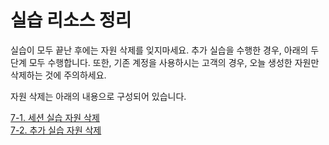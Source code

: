 # 실습 리소스 정리

실습이 모두 끝난 후에는 자원 삭제를 잊지마세요. 추가 실습을 수행한 경우, 아래의 두 단계 모두 수행합니다. 또한, 기존 계정을 사용하시는 고객의 경우, 오늘 생성한 자원만 삭제하는 것에 주의하세요.

자원 삭제는 아래의 내용으로 구성되어 있습니다.

[7-1. 세션 실습 자원 삭제](../7.Wrap-up/7-1.clean-up.md)\
[7-2. 추가 실습 자원 삭제](7-2.clean-up.md)
